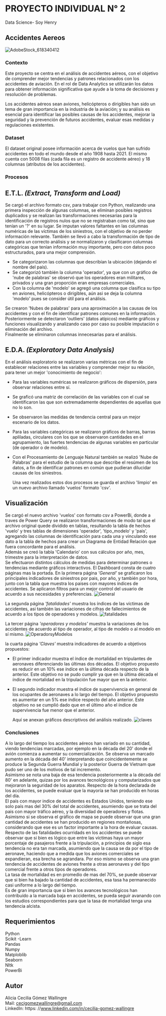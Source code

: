 # PROYECTO INDIVIDUAL N° 2
Data Science- Soy Henry

## Accidentes Aereos

![AdobeStock_618340412](https://github.com/ACGomezW/PI_2_DataAnalysis/assets/135540204/6ab1898d-6f21-4d1b-81b9-08ff4d37441a)


### Contexto

Este proyecto se centra en el análisis de accidentes aéreos, con el objetivo de comprender mejor tendencias y patrones relacionados con los accidentes de aviación. 
En el rol de Data Analytics se utilizarán los datos para obtener información significativa que ayude a la toma de decisiones y resolución de problemas.

Los accidentes aéreos sean aviones, helicópteros o dirigibles han sido un tema de gran importancia en la industria de la aviación; y su análisis es esencial para identificar las posibles causas de los accidentes, mejorar la seguridad y la prevención de futuros accidentes, evaluar esas medidas y regulaciones existentes.

### Dataset

El dataset original posee información acerca de vuelos que han sufrido accidentes en todo el mundo desde el año 1908 hasta 2021. El mismo cuenta con 5008 filas (cada fila es un registro de accidente aéreo) y 18 columnas (atributos de los accidentes).

### Procesos

## **E.T.L.** *(Extract, Transform and Load)*

  Se cargó el archivo formato csv, para trabajar con Python, realizando una primera inspección de algunas columnas, se eliminan posibles registros duplicados y se realizan las transformaciones necesarias para la identificación de registros nulos que no se registraban como tal, sino que tenían un '?' en su lugar. Se imputan valores faltantes en las columnas numéricas de las víctimas de los siniestros, con el objetivo de no perder información relevante. 
  También se llevó a cabo la transformación de tipo de dato para un correcto análisis y se normalizaron y clasificaron columnas categóricas que tenían información muy importante, pero con datos poco estructurados, para una mejor comprensión.  
  * Se categorizaron las columnas que describían la ubicación (dejando el nombre del país).
  * Se categorizó también la columna 'operador', ya que con un gráfico de 'nube de palabras' se observó que los operadores eran militares, privados y una gran proporción eran empresas comerciales.
  * Con la columna de 'modelo' se agregó una columna que clasifica su tipo en aviones, helicópteros o dirigibles, aún asi se deja la columna 'modelo' pues se consider útil para el análisis.
  
  Se crearon 'Nubes de palabras' para una aproximación a las causas de los accidentes y con el fin de identificar patrones comunes en la información.  
  Posteriormente se detectaron 'outliers' (datos atípicos) mediante gráficos y funciones visualizando y analizando caso por caso su posible imputación o eliminación del archivo.  
  Finalmente se eliminaron columnas innecesarias para el análisis.

## **E.D.A.** *(Exploratory Data Analysis)*

En el análisis exploratorio se realizaron varias métricas con el fin de establecer relaciones entre las variables y comprender mejor su relación, para tener un mejor 'conocimiento de negocio':
* Para las variables numéricas se realizaron gráficos de dispersión, para observar relaciones entre sí.
* Se graficó una matriz de correlación de las variables con el cual se identificaron las que son extremadamente dependientes de aquellas que no lo son.
* Se observaron las medidas de tendencia central para un mejor escenario de los datos.

* Para las variables categóricas se realizaron gráficos de barras, barras apliladas, circulares con los que se observaron cantidades en el agrupamiento, las fuertes tendencias de algunas variables en particular (de operador o de modelo).
* Con el Procesamiento de Lenguaje Natural también se realizó 'Nube de Palabras' para el estudio de la columna que describe el resúmen de los datos, a fin de identificar patrones en común que pudieran dilucidar causas de los siniestros.

  Una vez realizados estos dos procesos se guarda el archivo 'limpio' en un nuevo archivo llamado 'vuelos' formato 'csv'.

## **Visualización**

  Se cargó el nuevo archivo 'vuelos' con formato csv a PowerBi, donde a traves de Power Query se realizaron transformaciones de modo tal que el archivo original quede dividido en tablas, resultando la tabla de hechos 'vuelo' y tres tablas de dimensiones 'operador', 'tipo_modelo' y 'pais', agregando las columnas de identificación para cada una y vinculando ese dato a la tabla de hechos para crear un Diagrama de Entidad Relación que fuera concordante para el análisis.  
  Además se creó la tabla 'Calendario' con sus cálculos por año, mes, trimestre para la interpretación de datos.  
  Se efectuaron distintos cálculos de medidas para determinar patrones o tendencias mediante gráficos interactivos. 
  El Dashboard consta de cuatro páginas mas la portada. 
  En la primera página *'General'* se graficaron los principales indicadores de siniestros por pais, por año, y también por hora, junto con la tabla que muestra los paises con mayores índices de accidentes. Se aplicaron filtros para un mejor control del usuario de acuerdo a sus necesidades y preferencias.
  ![General](https://github.com/ACGomezW/PI_2_DataAnalysis/assets/135540204/c8765349-45e9-49c1-9638-55d6486fbe85)  
  
  La segunda página *'fatalidades'* muestra los índices de las víctimas de accidentes, asi también las variaciones de cifras de fallecimientos de acuerdo a los tipos de operadores y modelos.
  ![fatalidades](https://github.com/ACGomezW/PI_2_DataAnalysis/assets/135540204/fc5000d8-d1c8-4997-a9eb-27555c838448)  
  
  La tercer página *'operadores y modelos'* muestra la variaciones de los accidentes de acuerdo al tipo de operador, al tipo de modelo o al modelo en sí mismo. 
![OperadorsyModelos](https://github.com/ACGomezW/PI_2_DataAnalysis/assets/135540204/2af1b625-51bf-4a6b-a32a-2dc7272d032f)  

  la cuarta página *'Claves'* muestra indicadores de acuerdo a objetivos propuestos: 
  * El primer indicador muestra el índice de mortalidad en tripulantes de aeronaves diferenciando las últimas dos décadas. El objetivo propuesto es reducir en un 10% ese índice en la última década respecto de la anterior. Este objetivo no se pudo cumplir ya que en la última década el índice de mortalidad en la tripulación fue mayor que en la anterior.
  * El segundo indicador muestra el índice de supervivencia en general de los ocupantes de aeronaves a lo largo del tiempo. El objetivo propuesto es aumentar en un 5% ese índice respecto del año anterior. Este objetivo no se cumplió dado que en el último año el índice de supervivencia fue menor que el anterior.

    Aquí se anexan gráficos descriptivos del análisis realizado. 
![claves](https://github.com/ACGomezW/PI_2_DataAnalysis/assets/135540204/c2714674-3924-4161-8494-db3356ac6c9a)

### Conclusiones

A lo largo del tiempo los accidentes aéreos han variado en su cantidad, viendo tendencias marcadas, por ejemplo en la década del 20' donde el avión comienza a aumentar su comercialización. Se observa un marcado aumento en la década del 40' interpretando que coincidentemente se produce la Segunda Guerra Mundial y la posterior Guerra de Vietnam que pudo ser uno de los motivos de tal incremento.  
Asimismo se nota una baja de esa tendencia posteriormente a la década del 80' en adelante, quizas por los avances tecnológicos y computarizados que mejoraron la seguridad de los aparatos. Respecto de la hora declarada de los accidentes, se puede evaluar que la mayoría se han producido en horas del día.   
El país con mayor indice de accidentes es Estados Unidos, teniendo ese solo país mas del 30% del total de accidentes, asumiendo que se trata del pais con mayor tráfico aéreo, y la diversidad de operadores y flotas. Asimismo si se observa el gráfico de mapa se puede observar que una gran cantidad de accidentes se han producido en regiones montañosas, considerando que ese es un factor importante a la hora de evaluar causas.  
Respecto de las fatalidades ocurridads en los accidentes se puede observar que si bien es lógico que entre las víctimas haya un mayor porcentaje de pasajeros frente a la tripulación, a principios de siglo esa tendencia no era tan marcada, asumiendo que la causa se da por el tipo de aeronave, haciendo que a medida que los aviones comerciales se expandieran, esa brecha se agrandara. Por eso mismo se observa una gran tendencia de accidentes de aviones frente a otras aeronaves y del tipo comercial frente a otros tipos de operadores.     
La tasa de mortalidad es en promedio de mas del 70%, se puede observar que si bien ha bajado la cantidad de accidentes, esa tasa ha permanecido casi uniforme a lo largo del tiempo.   
Es de gran importancia que si bien los avances tecnológicos han contribuído a la marcada baja en accidentes, se pueda seguir avanando con los estudios correspondientes para que la tasa de mortalidad tenga una tendencia alcista. 

## Requerimientos
Python  
Scikit -Learn  
Pandas  
Numpy  
Matploblib  
Seaborn   
Nltk  
PowerBi

## Autor
Alicia Cecilia Gómez Wallingre  
Mail: cecigomezwallingre@gmail.com  
LinkedIn: https: //www.linkedin.com/in/cecilia-gomez-wallingre




